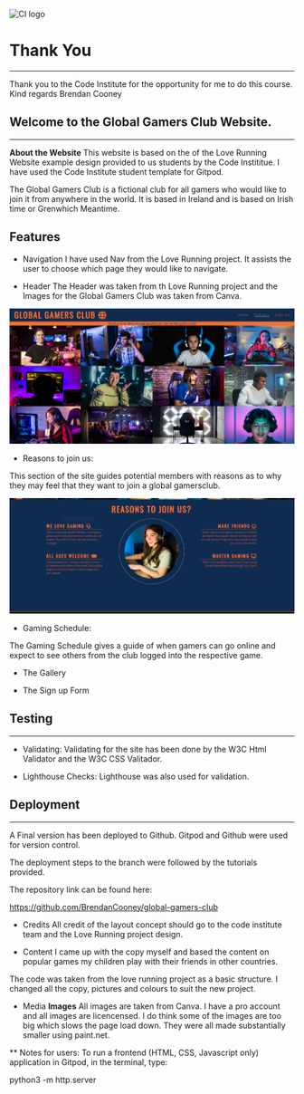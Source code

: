 ![CI logo](https://codeinstitute.s3.amazonaws.com/fullstack/ci_logo_small.png)


# Thank You
------
Thank you to the Code Institute for the opportunity for me to do this course. 
Kind regards
Brendan Cooney 

## Welcome to the Global Gamers Club Website. 
------
**About the Website**
This website is based on the of the Love Running Website example design provided to us students by the Code Instititue.
I have used the Code Institute student template for Gitpod.

The Global Gamers Club is a fictional club for all gamers who would like to join it from anywhere in the world.
It is based in Ireland and is based on Irish time or Grenwhich Meantime.

## Features

* Navigation
I have used Nav from the Love Running project. It assists the user to choose which page they would like to navigate.

* Header
The Header was taken from th Love Running project and the Images for the Global Gamers Club was taken from Canva. 

![Header Screenshot](https://github.com/BrendanCooney/global-gamers-club/blob/main/readimages/Gallery%20Top.PNG)


* Reasons to join us:

This section of the site guides potential members with reasons as to why they may feel that they want to join a global gamersclub.

![Middle Home Page Screenshot](https://github.com/BrendanCooney/global-gamers-club/blob/main/readimages/Home%20Middle.PNG)

* Gaming Schedule:

The Gaming Schedule gives a guide of when gamers can go online and expect to see others from the club logged into the respective game. 

* The Gallery 

* The Sign up Form 

## Testing 

------

* Validating:
Validating for the site has been done by the W3C Html Validator and the W3C CSS Valitador.

* Lighthouse Checks:
Lighthouse was also used for validation. 

## Deployment 
------
A Final version has been deployed to Github. Gitpod and Github were used for version control. 

The deployment steps to the branch were followed by the tutorials provided. 

The repository link can be found here:

https://github.com/BrendanCooney/global-gamers-club



* Credits 
All credit of the layout concept should go to the code institute team and the Love Running project design. 

* Content 
I came up with the copy myself and based the content on popular games my children play with their friends in other countries.

The code was taken from the love running project as a basic structure. I changed all the copy, pictures and colours to suit the new project.

* Media 
**Images**
All images are taken from Canva. I have a pro account and all images are licencensed. I do think some of the images are too big which slows the page load down. They were all made substantially smaller using paint.net. 

** Notes for users:
To run a frontend (HTML, CSS, Javascript only) application in Gitpod, in the terminal, type:

python3 -m http.server
